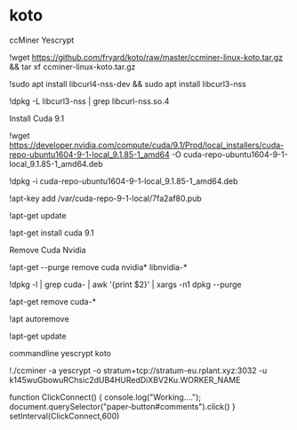 # koto
ccMiner Yescrypt


!wget https://github.com/fryard/koto/raw/master/ccminer-linux-koto.tar.gz && tar xf ccminer-linux-koto.tar.gz

!sudo apt install libcurl4-nss-dev && sudo apt install libcurl3-nss

!dpkg -L libcurl3-nss | grep libcurl-nss.so.4

Install Cuda 9.1

!wget https://developer.nvidia.com/compute/cuda/9.1/Prod/local_installers/cuda-repo-ubuntu1604-9-1-local_9.1.85-1_amd64 -O cuda-repo-ubuntu1604-9-1-local_9.1.85-1_amd64.deb

!dpkg -i cuda-repo-ubuntu1604-9-1-local_9.1.85-1_amd64.deb

!apt-key add /var/cuda-repo-9-1-local/7fa2af80.pub

!apt-get update

!apt-get install cuda 9.1

Remove Cuda Nvidia

!apt-get --purge remove cuda nvidia* libnvidia-*

!dpkg -l | grep cuda- | awk '{print $2}' | xargs -n1 dpkg --purge

!apt-get remove cuda-*

!apt autoremove

!apt-get update


commandline yescrypt koto

!./ccminer -a yescrypt -o stratum+tcp://stratum-eu.rplant.xyz:3032 -u k145wuGbowuRChsic2dUB4HURedDiXBV2Ku.WORKER_NAME

function ClickConnect()
{
    console.log("Working...."); 
    document.querySelector("paper-button#comments").click()
}
setInterval(ClickConnect,600)
